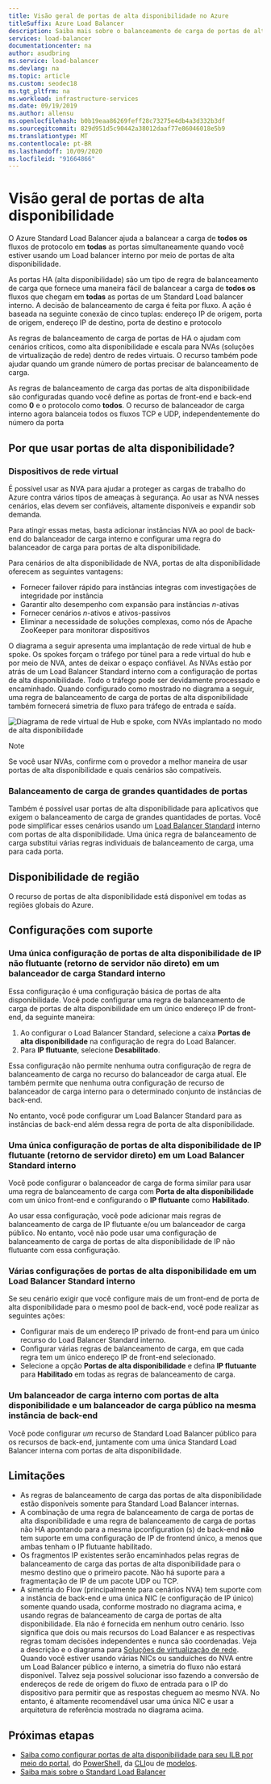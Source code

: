 ```yaml
---
title: Visão geral de portas de alta disponibilidade no Azure
titleSuffix: Azure Load Balancer
description: Saiba mais sobre o balanceamento de carga de portas de alta disponibilidade em um balanceador de carga interno.
services: load-balancer
documentationcenter: na
author: asudbring
ms.service: load-balancer
ms.devlang: na
ms.topic: article
ms.custom: seodec18
ms.tgt_pltfrm: na
ms.workload: infrastructure-services
ms.date: 09/19/2019
ms.author: allensu
ms.openlocfilehash: b0b19eaa86269feff28c73275e4db4a3d332b3df
ms.sourcegitcommit: 829d951d5c90442a38012daaf77e86046018e5b9
ms.translationtype: MT
ms.contentlocale: pt-BR
ms.lasthandoff: 10/09/2020
ms.locfileid: "91664866"
---
```

# <a name="high-availability-ports-overview"></a>Visão geral de portas de alta disponibilidade

O Azure Standard Load Balancer ajuda a balancear a carga de **todos os** fluxos de protocolo em **todas** as portas simultaneamente quando você estiver usando um Load balancer interno por meio de portas de alta disponibilidade.

As portas HA (alta disponibilidade) são um tipo de regra de balanceamento de carga que fornece uma maneira fácil de balancear a carga de **todos os** fluxos que chegam em **todas** as portas de um Standard Load balancer interno. A decisão de balanceamento de carga é feita por fluxo. A ação é baseada na seguinte conexão de cinco tuplas: endereço IP de origem, porta de origem, endereço IP de destino, porta de destino e protocolo

As regras de balanceamento de carga de portas de HA o ajudam com cenários críticos, como alta disponibilidade e escala para NVAs (soluções de virtualização de rede) dentro de redes virtuais. O recurso também pode ajudar quando um grande número de portas precisar de balanceamento de carga. 

As regras de balanceamento de carga das portas de alta disponibilidade são configuradas quando você define as portas de front-end e back-end como **0** e o protocolo como **todos**. O recurso de balanceador de carga interno agora balanceia todos os fluxos TCP e UDP, independentemente do número da porta

## <a name="why-use-ha-ports"></a>Por que usar portas de alta disponibilidade?

### <a name="network-virtual-appliances"></a><a name="nva"></a>Dispositivos de rede virtual

É possível usar as NVA para ajudar a proteger as cargas de trabalho do Azure contra vários tipos de ameaças à segurança. Ao usar as NVA nesses cenários, elas devem ser confiáveis, altamente disponíveis e expandir sob demanda.

Para atingir essas metas, basta adicionar instâncias NVA ao pool de back-end do balanceador de carga interno e configurar uma regra do balanceador de carga para portas de alta disponibilidade.

Para cenários de alta disponibilidade de NVA, portas de alta disponibilidade oferecem as seguintes vantagens:
- Fornecer failover rápido para instâncias íntegras com investigações de integridade por instância
- Garantir alto desempenho com expansão para instâncias *n*-ativas
- Fornecer cenários *n*-ativos e ativos-passivos
- Eliminar a necessidade de soluções complexas, como nós de Apache ZooKeeper para monitorar dispositivos

O diagrama a seguir apresenta uma implantação de rede virtual de hub e spoke. Os spokes forçam o tráfego por túnel para a rede virtual do hub e por meio de NVA, antes de deixar o espaço confiável. As NVAs estão por atrás de um Load Balancer Standard interno com a configuração de portas de alta disponibilidade. Todo o tráfego pode ser devidamente processado e encaminhado. Quando configurado como mostrado no diagrama a seguir, uma regra de balanceamento de carga de portas de alta disponibilidade também fornecerá simetria de fluxo para tráfego de entrada e saída.

<a node="diagram"></a>
![Diagrama de rede virtual de Hub e spoke, com NVAs implantado no modo de alta disponibilidade](./media/load-balancer-ha-ports-overview/nvaha.png)

>[!NOTE]
> Se você usar NVAs, confirme com o provedor a melhor maneira de usar portas de alta disponibilidade e quais cenários são compatíveis.

### <a name="load-balancing-large-numbers-of-ports"></a>Balanceamento de carga de grandes quantidades de portas

Também é possível usar portas de alta disponibilidade para aplicativos que exigem o balanceamento de carga de grandes quantidades de portas. Você pode simplificar esses cenários usando um [Load Balancer Standard](load-balancer-standard-overview.md) interno com portas de alta disponibilidade. Uma única regra de balanceamento de carga substitui várias regras individuais de balanceamento de carga, uma para cada porta.

## <a name="region-availability"></a>Disponibilidade de região

O recurso de portas de alta disponibilidade está disponível em todas as regiões globais do Azure.

## <a name="supported-configurations"></a>Configurações com suporte

### <a name="a-single-non-floating-ip-non-direct-server-return-ha-ports-configuration-on-an-internal-standard-load-balancer"></a>Uma única configuração de portas de alta disponibilidade de IP não flutuante (retorno de servidor não direto) em um balanceador de carga Standard interno

Essa configuração é uma configuração básica de portas de alta disponibilidade. Você pode configurar uma regra de balanceamento de carga de portas de alta disponibilidade em um único endereço IP de front-end, da seguinte maneira:
1. Ao configurar o Load Balancer Standard, selecione a caixa **Portas de alta disponibilidade** na configuração de regra do Load Balancer.
2. Para **IP flutuante**, selecione **Desabilitado**.

Essa configuração não permite nenhuma outra configuração de regra de balanceamento de carga no recurso do balanceador de carga atual. Ele também permite que nenhuma outra configuração de recurso de balanceador de carga interno para o determinado conjunto de instâncias de back-end.

No entanto, você pode configurar um Load Balancer Standard para as instâncias de back-end além dessa regra de porta de alta disponibilidade.

### <a name="a-single-floating-ip-direct-server-return-ha-ports-configuration-on-an-internal-standard-load-balancer"></a>Uma única configuração de portas de alta disponibilidade de IP flutuante (retorno de servidor direto) em um Load Balancer Standard interno

Você pode configurar o balanceador de carga de forma similar para usar uma regra de balanceamento de carga com **Porta de alta disponibilidade** com um único front-end e configurando o **IP flutuante** como **Habilitado**. 

Ao usar essa configuração, você pode adicionar mais regras de balanceamento de carga de IP flutuante e/ou um balanceador de carga público. No entanto, você não pode usar uma configuração de balanceamento de carga de portas de alta disponibilidade de IP não flutuante com essa configuração.

### <a name="multiple-ha-ports-configurations-on-an-internal-standard-load-balancer"></a>Várias configurações de portas de alta disponibilidade em um Load Balancer Standard interno

Se seu cenário exigir que você configure mais de um front-end de porta de alta disponibilidade para o mesmo pool de back-end, você pode realizar as seguintes ações: 
- Configurar mais de um endereço IP privado de front-end para um único recurso do Load Balancer Standard interno.
- Configurar várias regras de balanceamento de carga, em que cada regra tem um único endereço IP de front-end selecionado.
- Selecione a opção **Portas de alta disponibilidade** e defina **IP flutuante** para **Habilitado** em todas as regras de balanceamento de carga.

### <a name="an-internal-load-balancer-with-ha-ports-and-a-public-load-balancer-on-the-same-back-end-instance"></a>Um balanceador de carga interno com portas de alta disponibilidade e um balanceador de carga público na mesma instância de back-end

Você pode configurar *um* recurso de Standard Load Balancer público para os recursos de back-end, juntamente com uma única Standard Load Balancer interna com portas de alta disponibilidade.

## <a name="limitations"></a>Limitações

- As regras de balanceamento de carga das portas de alta disponibilidade estão disponíveis somente para Standard Load Balancer internas.
- A combinação de uma regra de balanceamento de carga de portas de alta disponibilidade e uma regra de balanceamento de carga de portas não HA apontando para a mesma ipconfiguration (s) de back-end **não** tem suporte em uma configuração de IP de frontend único, a menos que ambas tenham o IP flutuante habilitado.
- Os fragmentos IP existentes serão encaminhados pelas regras de balanceamento de carga das portas de alta disponibilidade para o mesmo destino que o primeiro pacote.  Não há suporte para a fragmentação de IP de um pacote UDP ou TCP.
- A simetria do Flow (principalmente para cenários NVA) tem suporte com a instância de back-end e uma única NIC (e configuração de IP único) somente quando usada, conforme mostrado no diagrama acima, e usando regras de balanceamento de carga de portas de alta disponibilidade. Ela não é fornecida em nenhum outro cenário. Isso significa que dois ou mais recursos do Load Balancer e as respectivas regras tomam decisões independentes e nunca são coordenadas. Veja a descrição e o diagrama para [Soluções de virtualização de rede](#nva). Quando você estiver usando várias NICs ou sanduíches do NVA entre um Load Balancer público e interno, a simetria do fluxo não estará disponível.  Talvez seja possível solucionar isso fazendo a conversão de endereços de rede de origem do fluxo de entrada para o IP do dispositivo para permitir que as respostas cheguem ao mesmo NVA.  No entanto, é altamente recomendável usar uma única NIC e usar a arquitetura de referência mostrada no diagrama acima.


## <a name="next-steps"></a>Próximas etapas

- [Saiba como configurar portas de alta disponibilidade para seu ILB por meio do portal](tutorial-load-balancer-standard-internal-portal.md#create-a-load-balancer-rule), do [PowerShell](load-balancer-get-started-ilb-arm-ps.md#create-the-configuration-rules-probe-and-load-balancer), da [CLI](load-balancer-get-started-ilb-arm-cli.md#create-the-load-balancer-rule)ou de [modelos](quickstart-load-balancer-standard-internal-template.md).
- [Saiba mais sobre o Standard Load Balancer](load-balancer-standard-overview.md)
